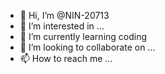 - 👋 Hi, I’m @NIN-20713
- 👀 I’m interested in ...
- 🌱 I’m currently learning coding 
- 💞️ I’m looking to collaborate on ...
- 📫 How to reach me ...

<!---
NIN-20713/NIN-20713 is a ✨ special ✨ repository because its `README.md` (this file) appears on your GitHub profile.
You can click the Preview link to take a look at your changes.
--->
